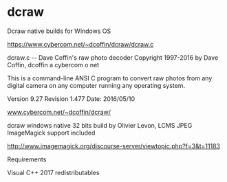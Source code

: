 # dcraw

Dcraw native builds for Windows OS 

https://www.cybercom.net/~dcoffin/dcraw/dcraw.c


   dcraw.c -- Dave Coffin's raw photo decoder
   Copyright 1997-2016 by Dave Coffin, dcoffin a cybercom o net

   This is a command-line ANSI C program to convert raw photos from
   any digital camera on any computer running any operating system.

   

Version 9.27 Revision 1.477  Date: 2016/05/10


www.cybercom.net/~dcoffin/dcraw/




	    
dcraw windows native 32 bits build by Olivier Levon, LCMS JPEG ImageMagick support included
	    
http://www.imagemagick.org/discourse-server/viewtopic.php?f=3&t=11183




Requirements

Visual C++ 2017 redistributables